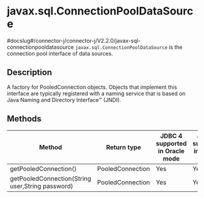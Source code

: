 javax.sql.ConnectionPoolDataSource 
=======================================================
#docslug#/connector-j/connector-j/V2.2.0/javax-sql-connectionpooldatasource
`javax.sql.ConnectionPoolDataSource` is the connection pool interface of data sources. 

Description 
--------------------------------

A factory for PooledConnection objects. Objects that implement this interface are typically registered with a naming service that is based on Java Naming and Directory Interface™ (JNDI).

Methods 
----------------------------



|                      Method                      |   Return type    | JDBC 4 supported in Oracle mode | JDBC 4 supported in MySQL mode |
|--------------------------------------------------|------------------|---------------------------------|--------------------------------|
| getPooledConnection()                            | PooledConnection | Yes                             | Yes                            |
| getPooledConnection(String user,String password) | PooledConnection | Yes                             | Yes                            |



